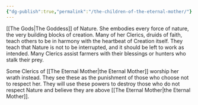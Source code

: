 ```yaml
---
{"dg-publish":true,"permalink":"/the-children-of-the-eternal-mother/"}
---
```


[[The Gods\|The Goddess]] of Nature. She embodies every force of nature, the very building blocks of creation. Many of her Clerics, druids of faith, teach others to be in harmony with the heartbeat of Creation itself. They teach that Nature is not to be interrupted, and it should be left to work as intended. Many Clerics assist farmers with their blessings or hunters who stalk their prey.

Some Clerics of [[The Eternal Mother\|the Eternal Mother]] worship her wrath instead. They see these as the punishment of those who choose not to respect her. They will use these powers to destroy those who do not respect Nature and believe they are above [[The Eternal Mother\|the Eternal Mother]].